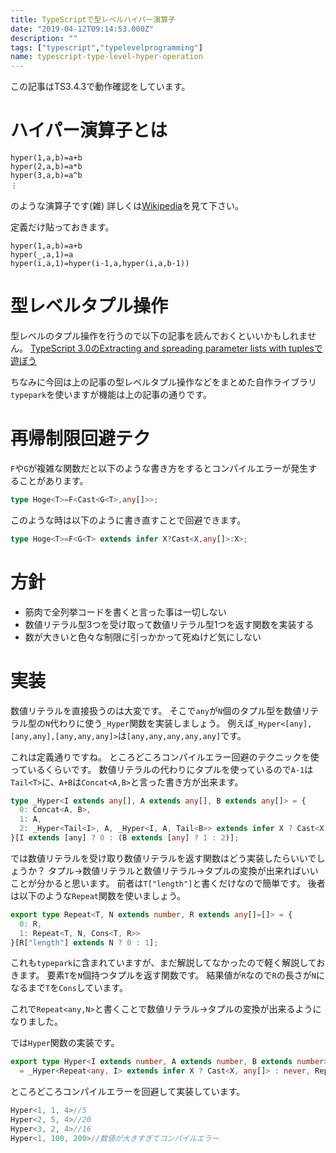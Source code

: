 ```yaml
---
title: TypeScriptで型レベルハイパー演算子
date: "2019-04-12T09:14:53.000Z"
description: ""
tags: ["typescript","typelevelprogramming"]
name: typescript-type-level-hyper-operation
---
```

この記事はTS3.4.3で動作確認をしています。

# ハイパー演算子とは
```
hyper(1,a,b)=a+b
hyper(2,a,b)=a*b
hyper(3,a,b)=a^b
︙
```
のような演算子です(雑)
詳しくは[Wikipedia](https://ja.wikipedia.org/wiki/%E3%83%8F%E3%82%A4%E3%83%91%E3%83%BC%E6%BC%94%E7%AE%97%E5%AD%90)を見て下さい。

定義だけ貼っておきます。

```
hyper(1,a,b)=a+b
hyper(_,a,1)=a
hyper(i,a,1)=hyper(i-1,a,hyper(i,a,b-1))
```

# 型レベルタプル操作
型レベルのタプル操作を行うので以下の記事を読んでおくといいかもしれません。
[TypeScript 3.0のExtracting and spreading parameter lists with tuplesで遊ぼう](/2018/10/03/typescript-3-tuples)

ちなみに今回は上の記事の型レベルタプル操作などをまとめた自作ライブラリ`typepark`を使いますが機能は上の記事の通りです。

# 再帰制限回避テク
`F`や`G`が複雑な関数だと以下のような書き方をするとコンパイルエラーが発生することがあります。

```ts
type Hoge<T>=F<Cast<G<T>,any[]>>;
```

このような時は以下のように書き直すことで回避できます。

```ts
type Hoge<T>=F<G<T> extends infer X?Cast<X,any[]>:X>;
```

# 方針
* 筋肉で全列挙コードを書くと言った事は一切しない
* 数値リテラル型3つを受け取って数値リテラル型1つを返す関数を実装する
* 数が大きいと色々な制限に引っかかって死ぬけど気にしない

# 実装
数値リテラルを直接扱うのは大変です。
そこで`any`が`N`個のタプル型を数値リテラル型の`N`代わりに使う`_Hyper`関数を実装しましょう。
例えば`_Hyper<[any],[any,any],[any,any,any]>`は`[any,any,any,any,any]`です。

これは定義通りですね。
ところどころコンパイルエラー回避のテクニックを使っているくらいです。
数値リテラルの代わりにタプルを使っているので`A-1`は`Tail<T>`に、`A+B`は`Concat<A,B>`と言った書き方が出来ます。

```ts
type _Hyper<I extends any[], A extends any[], B extends any[]> = {
  0: Concat<A, B>,
  1: A,
  2: _Hyper<Tail<I>, A, _Hyper<I, A, Tail<B>> extends infer X ? Cast<X, any[]> : never>,
}[I extends [any] ? 0 : (B extends [any] ? 1 : 2)];
```
では数値リテラルを受け取り数値リテラルを返す関数はどう実装したらいいでしょうか？
タプル→数値リテラルと数値リテラル→タプルの変換が出来ればいいことが分かると思います。
前者は`T["length"]`と書くだけなので簡単です。
後者は以下のような`Repeat`関数を使いましょう。

```ts
export type Repeat<T, N extends number, R extends any[]=[]> = {
  0: R,
  1: Repeat<T, N, Cons<T, R>>
}[R["length"] extends N ? 0 : 1];
```

これも`typepark`に含まれていますが、まだ解説してなかったので軽く解説しておきます。
要素`T`を`N`個持つタプルを返す関数です。
結果値が`R`なので`R`の長さが`N`になるまで`T`を`Cons`しています。

これで`Repeat<any,N>`と書くことで数値リテラル→タプルの変換が出来るようになりました。

では`Hyper`関数の実装です。

```ts
export type Hyper<I extends number, A extends number, B extends number>
  = _Hyper<Repeat<any, I> extends infer X ? Cast<X, any[]> : never, Repeat<any, A> extends infer X ? Cast<X, any[]> : never, Repeat<any, B> extends infer X ? Cast<X, any[]> : never> extends infer X ? Cast<X, any[]>["length"] : never;
```

ところどころコンパイルエラーを回避して実装しています。

```ts
Hyper<1, 1, 4>//5
Hyper<2, 5, 4>//20
Hyper<3, 2, 4>//16
Hyper<1, 100, 200>//数値が大きすぎてコンパイルエラー
```
